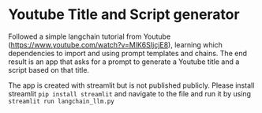 # Youtube Title and Script generator
Followed a simple langchain tutorial from Youtube (https://www.youtube.com/watch?v=MlK6SIjcjE8), learning which dependencies to import and using prompt templates and chains. The end result is an app that asks for a prompt to generate a Youtube title and a script based on that title.

The app is created with streamlit but is not published publicly. Please install streamlit  ```pip install streamlit``` and navigate to the file and run it by using  ```streamlit run langchain_llm.py```
